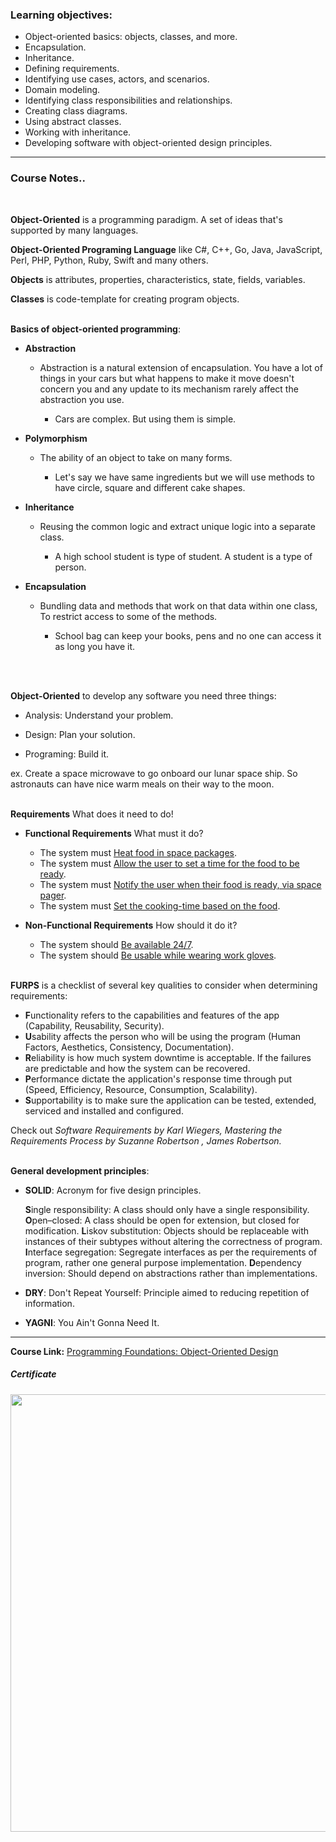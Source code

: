 ### Learning objectives:

- Object-oriented basics: objects, classes, and more.
- Encapsulation.
- Inheritance.
- Defining requirements.
- Identifying use cases, actors, and scenarios.
- Domain modeling.
- Identifying class responsibilities and relationships.
- Creating class diagrams.
- Using abstract classes.
- Working with inheritance.
- Developing software with object-oriented design principles.

------

### Course Notes..

</br>

**Object-Oriented** is a programming paradigm. A set of ideas that's supported by many languages.

**Object-Oriented Programing Language** like C#, C++, Go, Java, JavaScript, Perl, PHP, Python, Ruby, Swift and many others.

**Objects** is attributes, properties, characteristics, state, fields, variables.

**Classes** is code-template for creating program objects.
</br>
</br>

**Basics of object-oriented programming**:

* **Abstraction**

  * Abstraction is a natural extension of encapsulation.
    You have a lot of things in your cars but what happens to make it move doesn't concern you and any update to its mechanism rarely affect the abstraction you use.

    * Cars are complex. But using them is simple.

- **Polymorphism**

  * The ability of an object to take on many forms.

    * Let's say we have same ingredients but we will use methods to have circle, square and different cake shapes.

- **Inheritance** 

  * Reusing the common logic and extract unique logic into a separate class.

    * A high school student is type of student. A student is a type of person.

* **Encapsulation**

  * Bundling data and methods that work on that data within one class, To restrict access to some of the methods.

    * School bag can keep your books, pens and no one can access it as long you have it.

</br>
</br>

**Object-Oriented** to develop any software you need three things:

- Analysis: Understand your problem.

- Design: Plan your solution.

- Programing: Build it.

ex. Create a space microwave to go onboard our lunar space ship. So astronauts can have nice warm meals on their way to the moon.
</br>
</br>

**Requirements** What does it need to do!

- **Functional Requirements** What must it do?
  - The system must <u>Heat food in space packages</u>.
  - The system must  <u>Allow the user to set a time for the food to be ready</u>.
  - The system must  <u>Notify the user when their food is ready, via space pager</u>.
  - The system must  <u>Set the cooking-time based on the food</u>.

- **Non-Functional Requirements** How should it do it?
  - The system should <u>Be available 24/7</u>.
  - The system should <u>Be usable while wearing work gloves</u>.
    </br>
    </br>

**FURPS** is a checklist of several key qualities to consider when determining requirements:

- **F**unctionality refers to the capabilities and features of the app (Capability, Reusability, Security).
- **U**sability affects the person who will be using the program (Human Factors, Aesthetics, Consistency, Documentation).
- **R**eliability is how much system downtime is acceptable. If the failures are predictable and how the system can be recovered.
- **P**erformance dictate the application's response time through put (Speed, Efficiency, Resource, Consumption, Scalability). 
- **S**upportability is to make sure the application can be tested, extended, serviced and installed and configured.

Check out <i>Software Requirements by Karl Wiegers, Mastering the Requirements Process by Suzanne Robertson , James Robertson.</i>
</br>
</br>

**General development principles**:

- **SOLID**: Acronym for five design principles.

  **S**ingle responsibility: A class should only have a single responsibility.
  **O**pen–closed: A class should be open for extension, but closed for modification.
  **L**iskov substitution: Objects should be replaceable with instances of their subtypes without altering the correctness of program.
  **I**nterface segregation: Segregate interfaces as per the requirements of program, rather one general purpose implementation.
  **D**ependency inversion: Should depend on abstractions rather than implementations.

- **DRY**: Don't Repeat Yourself: Principle aimed to reducing repetition of information.

- **YAGNI**: You Ain't Gonna Need It.

---

**Course Link:** [Programming Foundations: Object-Oriented Design](https://www.linkedin.com/learning/programming-foundations-object-oriented-design-3)

<h5><a href="#certificate"></a>Certificate</h5>
<p align="center">
  <img  src="https://imagizer.imageshack.com/img923/8753/CJV8YH.png" width="700">
</p>
